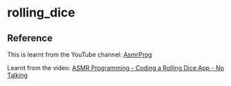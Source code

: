# rolling_dice

## Reference
This is learnt from the YouTube channel: [AsmrProg](https://bit.ly/3Lf1K4A)

Learnt from the video: [ASMR Programming - Coding a Rolling Dice App - No Talking](https://youtu.be/HuEBqPpQkMw)
